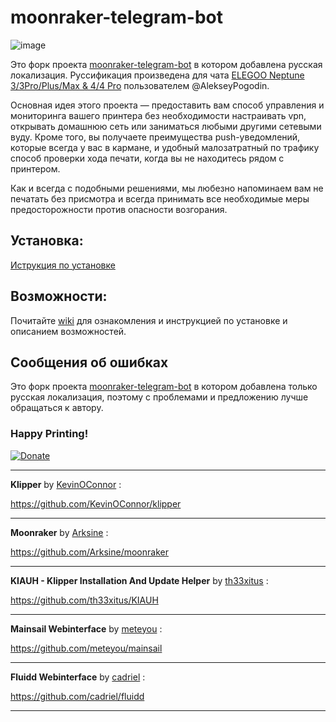 # moonraker-telegram-bot

![image](https://user-images.githubusercontent.com/51682059/140623765-3b839b4b-40c2-4f87-8969-6cb609f2c5f1.png)

Это форк проекта [moonraker-telegram-bot](https://github.com/nlef/moonraker-telegram-bot) в котором добавлена русская локализация. Руссификация произведена для чата [ELEGOO Neptune 3/3Pro/Plus/Max & 4/4 Pro](https://t.me/ELEGOO_Neptune_3_and_4_series) пользователем @AlekseyPogodin.

Основная идея этого проекта — предоставить вам способ управления и мониторинга вашего принтера без необходимости настраивать vpn, открывать домашнюю сеть или заниматься любыми другими сетевыми вуду.
Кроме того, вы получаете преимущества push-уведомлений, которые всегда у вас в кармане, и удобный малозатратный по трафику способ проверки хода печати, когда вы не находитесь рядом с принтером.

Как и всегда с подобными решениями, мы любезно напоминаем вам не печатать без присмотра и всегда принимать все необходимые меры предосторожности против опасности возгорания.

## Установка:
[Иструкция по установке](https://github.com/Konstant-3d/moonraker-telegram-bot/wiki/Installation)

## Возможности:

Почитайте [wiki](https://github.com/Konstant-3d/moonraker-telegram-bot/wiki) для ознакомления и инструкцией по установке и описанием возможностей.

## Сообщения об ошибках

Это форк проекта [moonraker-telegram-bot](https://github.com/nlef/moonraker-telegram-bot) в котором добавлена только русская локализация, поэтому с проблемами и предложению лучше обращаться к автору.




### Happy Printing!
[![Donate](https://img.shields.io/badge/Donate-PayPal-green.svg)](https://www.paypal.com/donate/?hosted_button_id=KCKKK5WLXNEFE)





---

**Klipper** by [KevinOConnor](https://github.com/KevinOConnor) :

https://github.com/KevinOConnor/klipper

---
**Moonraker** by [Arksine](https://github.com/Arksine) :

https://github.com/Arksine/moonraker

---

**KIAUH - Klipper Installation And Update Helper** by [th33xitus](https://github.com/th33xitus) :

https://github.com/th33xitus/KIAUH

---

**Mainsail Webinterface** by [meteyou](https://github.com/meteyou) :

https://github.com/meteyou/mainsail

---

**Fluidd Webinterface** by [cadriel](https://github.com/cadriel) :

https://github.com/cadriel/fluidd

---
